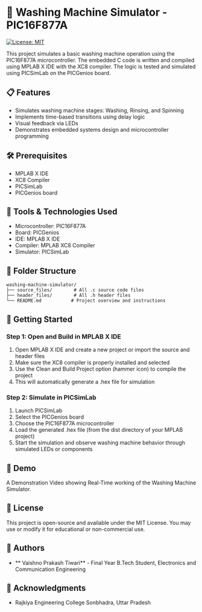 # 📁 Washing Machine Simulator - PIC16F877A

[![License: MIT](https://img.shields.io/badge/License-MIT-yellow.svg)](https://opensource.org/licenses/MIT)

This project simulates a basic washing machine operation using the PIC16F877A microcontroller. The embedded C code is written and compiled using MPLAB X IDE with the XC8 compiler. The logic is tested and simulated using PICSimLab on the PICGenios board.

## 📋 Features

- Simulates washing machine stages: Washing, Rinsing, and Spinning
- Implements time-based transitions using delay logic
- Visual feedback via LEDs
- Demonstrates embedded systems design and microcontroller programming

## 🛠️ Prerequisites

- MPLAB X IDE
- XC8 Compiler
- PICSimLab
- PICGenios board

## 🔧 Tools & Technologies Used

- Microcontroller: PIC16F877A
- Board: PICGenios
- IDE: MPLAB X IDE
- Compiler: MPLAB XC8 Compiler
- Simulator: PICSimLab

## 📂 Folder Structure

```
washing-machine-simulator/
├── source_files/        # All .c source code files
├── header_files/        # All .h header files
└── README.md           # Project overview and instructions
```

## 🚀 Getting Started

### Step 1: Open and Build in MPLAB X IDE

1. Open MPLAB X IDE and create a new project or import the source and header files
2. Make sure the XC8 compiler is properly installed and selected
3. Use the Clean and Build Project option (hammer icon) to compile the project
4. This will automatically generate a .hex file for simulation

### Step 2: Simulate in PICSimLab

1. Launch PICSimLab
2. Select the PICGenios board
3. Choose the PIC16F877A microcontroller
4. Load the generated .hex file (from the dist directory of your MPLAB project)
5. Start the simulation and observe washing machine behavior through simulated LEDs or components

## 🎥 Demo

A Demonstration Video showing Real-Time working of the Washing Machine Simulator.

## 📄 License

This project is open-source and available under the MIT License. You may use or modify it for educational or non-commercial use.

## 👤 Authors

- ** Vaishno Prakash Tiwari** - Final Year B.Tech Student, Electronics and Communication Engineering

## 🙏 Acknowledgments

- Rajkiya Engineering College Sonbhadra, Uttar Pradesh